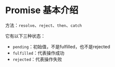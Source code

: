 # Promise 基本介绍

方法：`resolve`、`reject`、`then`、`catch`

它有以下三种状态：

* `pending`：初始值，不是fulfilled，也不是rejected
* `fulfilled`：代表操作成功
* `rejected`：代表操作失败



